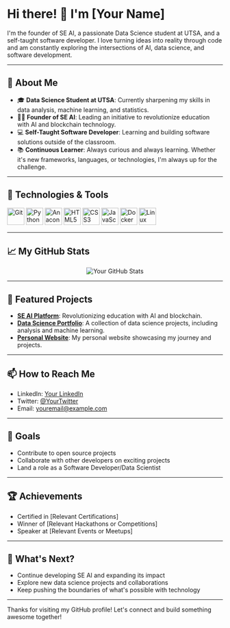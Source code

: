 # Hi there! 👋 I'm [Your Name]

I'm the founder of SE AI, a passionate Data Science student at UTSA, and a self-taught software developer. I love turning ideas into reality through code and am constantly exploring the intersections of AI, data science, and software development.

---

## 🚀 About Me

- 🎓 **Data Science Student at UTSA**: Currently sharpening my skills in data analysis, machine learning, and statistics.
- 👨‍💻 **Founder of SE AI**: Leading an initiative to revolutionize education with AI and blockchain technology.
- 💻 **Self-Taught Software Developer**: Learning and building software solutions outside of the classroom.
- 📚 **Continuous Learner**: Always curious and always learning. Whether it's new frameworks, languages, or technologies, I'm always up for the challenge.

---

## 🔧 Technologies & Tools

<p align="left">
<img src="https://cdn.jsdelivr.net/gh/devicons/devicon@latest/icons/git/git-original.svg" alt="Git" width="40" height="40"/> 
<img src="https://cdn.jsdelivr.net/gh/devicons/devicon@latest/icons/python/python-plain.svg" alt="Python" width="40" height="40"/> 
<img src="https://cdn.jsdelivr.net/gh/devicons/devicon@latest/icons/anaconda/anaconda-original.svg" alt="Anaconda" width="40" height="40"/> 
<img src="https://cdn.jsdelivr.net/gh/devicons/devicon@latest/icons/html5/html5-plain.svg" alt="HTML5" width="40" height="40"/> 
<img src="https://cdn.jsdelivr.net/gh/devicons/devicon@latest/icons/css3/css3-original.svg" alt="CSS3" width="40" height="40"/> 
<img src="https://cdn.jsdelivr.net/gh/devicons/devicon@latest/icons/javascript/javascript-original.svg" alt="JavaScript" width="40" height="40"/> 
<img src="https://cdn.jsdelivr.net/gh/devicons/devicon@latest/icons/docker/docker-original.svg" alt="Docker" width="40" height="40"/>
<img src="https://cdn.jsdelivr.net/gh/devicons/devicon@latest/icons/linux/linux-original.svg" alt="Linux" width="40" height="40"/> 
</p>

---

## 📈 My GitHub Stats

<p align="center">
  <img src="https://github-readme-stats.vercel.app/api?username=YourUsername&show_icons=true&theme=radical" alt="Your GitHub Stats" />
</p>

---

## 🌟 Featured Projects

- **[SE AI Platform](https://github.com/YourUsername/se-ai-platform)**: Revolutionizing education with AI and blockchain.
- **[Data Science Portfolio](https://github.com/YourUsername/data-science-portfolio)**: A collection of data science projects, including analysis and machine learning.
- **[Personal Website](https://github.com/YourUsername/personal-website)**: My personal website showcasing my journey and projects.

---

## 📫 How to Reach Me

- LinkedIn: [Your LinkedIn](https://www.linkedin.com/in/YourUsername/)
- Twitter: [@YourTwitter](https://twitter.com/YourTwitter)
- Email: youremail@example.com

---

## 🎯 Goals

- Contribute to open source projects
- Collaborate with other developers on exciting projects
- Land a role as a Software Developer/Data Scientist

---

## 🏆 Achievements

- Certified in [Relevant Certifications]
- Winner of [Relevant Hackathons or Competitions]
- Speaker at [Relevant Events or Meetups]

---

## 📅 What's Next?

- Continue developing SE AI and expanding its impact
- Explore new data science projects and collaborations
- Keep pushing the boundaries of what's possible with technology

---

Thanks for visiting my GitHub profile! Let's connect and build something awesome together!
